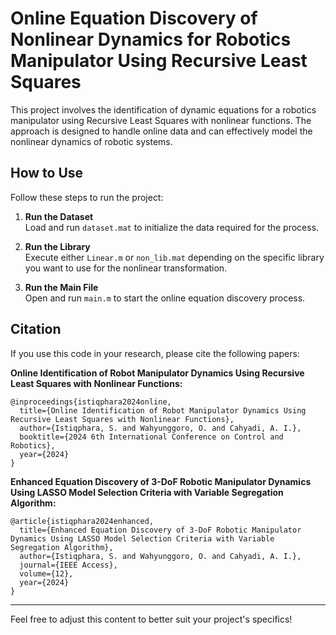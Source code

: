# Online Equation Discovery of Nonlinear Dynamics for Robotics Manipulator Using Recursive Least Squares

This project involves the identification of dynamic equations for a robotics manipulator using Recursive Least Squares with nonlinear functions. The approach is designed to handle online data and can effectively model the nonlinear dynamics of robotic systems.

## How to Use

Follow these steps to run the project:

1. **Run the Dataset**  
   Load and run `dataset.mat` to initialize the data required for the process.

2. **Run the Library**  
   Execute either `Linear.m` or `non_lib.mat` depending on the specific library you want to use for the nonlinear transformation.

3. **Run the Main File**  
   Open and run `main.m` to start the online equation discovery process.

## Citation

If you use this code in your research, please cite the following papers:

**Online Identification of Robot Manipulator Dynamics Using Recursive Least Squares with Nonlinear Functions:**
  
```
@inproceedings{istiqphara2024online,
  title={Online Identification of Robot Manipulator Dynamics Using Recursive Least Squares with Nonlinear Functions},
  author={Istiqphara, S. and Wahyunggoro, O. and Cahyadi, A. I.},
  booktitle={2024 6th International Conference on Control and Robotics},
  year={2024}
}
```

**Enhanced Equation Discovery of 3-DoF Robotic Manipulator Dynamics Using LASSO Model Selection Criteria with Variable Segregation Algorithm:**

```
@article{istiqphara2024enhanced,
  title={Enhanced Equation Discovery of 3-DoF Robotic Manipulator Dynamics Using LASSO Model Selection Criteria with Variable Segregation Algorithm},
  author={Istiqphara, S. and Wahyunggoro, O. and Cahyadi, A. I.},
  journal={IEEE Access},
  volume={12},
  year={2024}
}
```

---

Feel free to adjust this content to better suit your project's specifics!
